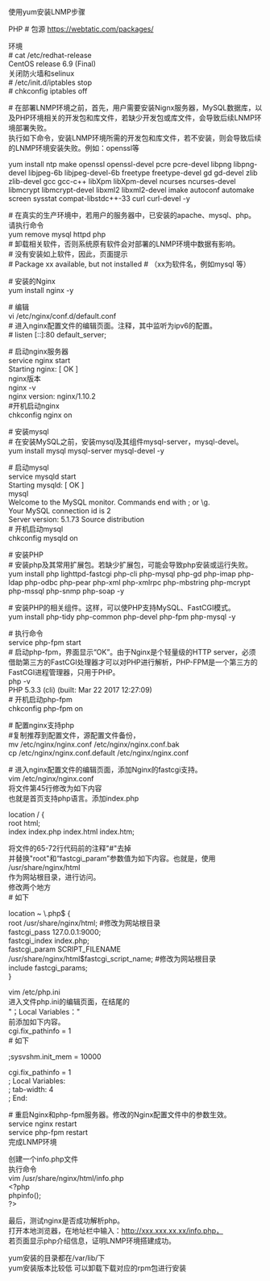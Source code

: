 使用yum安装LNMP步骤

PHP \# 包源 https://webtatic.com/packages/

环境  
\# cat /etc/redhat-release  
CentOS release 6.9 (Final)  
关闭防火墙和selinux  
\# /etc/init.d/iptables stop  
\# chkconfig iptables off  
  
\#
在部署LNMP环境之前，首先，用户需要安装Nignx服务器，MySQL数据库，以及PHP环境相关的开发包和库文件，若缺少开发包或库文件，会导致后续LNMP环境部署失败。  
执行如下命令，安装LNMP环境所需的开发包和库文件，若不安装，则会导致后续的LNMP环境安装失败。例如：openssl等  
  
yum install ntp make openssl openssl-devel pcre pcre-devel libpng libpng-devel
libjpeg-6b libjpeg-devel-6b freetype freetype-devel gd gd-devel zlib zlib-devel
gcc gcc-c++ libXpm libXpm-devel ncurses ncurses-devel libmcrypt libmcrypt-devel
libxml2 libxml2-devel imake autoconf automake screen sysstat compat-libstdc++-33
curl curl-devel -y  
  
\# 在真实的生产环境中，若用户的服务器中，已安装的apache、mysql、php。请执行命令  
yum remove mysql httpd php  
\# 卸载相关软件，否则系统原有软件会对部署的LNMP环境中数据有影响。  
\# 没有安装如上软件，因此，页面提示  
\# Package xx available, but not installed \# （xx为软件名，例如mysql 等）  
  
\# 安装的Nginx  
yum install nginx -y  
  
\# 编辑  
vi /etc/nginx/conf.d/default.conf  
\# 进入nginx配置文件的编辑页面。注释，其中监听为ipv6的配置。  
\# listen [::]:80 default_server;  
  
\# 启动nginx服务器  
service nginx start  
Starting nginx: [ OK ]  
nginx版本  
nginx -v  
nginx version: nginx/1.10.2  
\#开机启动nginx  
chkconfig nginx on  
  
\# 安装mysql  
\# 在安装MySQL之前，安装mysql及其组件mysql-server，mysql-devel。  
yum install mysql mysql-server mysql-devel -y  
  
\# 启动mysql  
service mysqld start  
Starting mysqld: [ OK ]  
mysql  
Welcome to the MySQL monitor. Commands end with ; or \\g.  
Your MySQL connection id is 2  
Server version: 5.1.73 Source distribution  
\# 开机启动mysql  
chkconfig mysqld on  
  
\# 安装PHP  
\# 安装php及其常用扩展包。若缺少扩展包，可能会导致php安装或运行失败。  
yum install php lighttpd-fastcgi php-cli php-mysql php-gd php-imap php-ldap
php-odbc php-pear php-xml php-xmlrpc php-mbstring php-mcrypt php-mssql php-snmp
php-soap -y  
  
\# 安装PHP的相关组件。这样，可以使PHP支持MySQL、FastCGI模式。  
yum install php-tidy php-common php-devel php-fpm php-mysql -y  
  
\# 执行命令  
service php-fpm start  
\# 启动php-fpm，界面显示“OK”。由于Nginx是个轻量级的HTTP
server，必须借助第三方的FastCGI处理器才可以对PHP进行解析，PHP-FPM是一个第三方的FastCGI进程管理器，只用于PHP。  
php -v  
PHP 5.3.3 (cli) (built: Mar 22 2017 12:27:09)  
\# 开机启动php-fpm  
chkconfig php-fpm on  
  
\# 配置nginx支持php  
\#复制推荐到配置文件，源配置文件备份，  
mv /etc/nginx/nginx.conf /etc/nginx/nginx.conf.bak  
cp /etc/nginx/nginx.conf.default /etc/nginx/nginx.conf  
  
\# 进入nginx配置文件的编辑页面，添加Nginx的fastcgi支持。  
vim /etc/nginx/nginx.conf  
将文件第45行修改为如下内容  
也就是首页支持php语言。添加index.php  
  
location / {  
root html;  
index index.php index.html index.htm;  
  
将文件的65-72行代码前的注释"\#"去掉  
并替换"root"和“fastcgi_param”参数值为如下内容。也就是，使用  
/usr/share/nginx/html  
作为网站根目录，进行访问。  
修改两个地方  
\# 如下  
  
location \~ \\.php\$ {  
root /usr/share/nginx/html; \#修改为网站根目录  
fastcgi_pass 127.0.0.1:9000;  
fastcgi_index index.php;  
fastcgi_param SCRIPT_FILENAME /usr/share/nginx/html\$fastcgi_script_name;
\#修改为网站根目录  
include fastcgi_params;  
}  
  
vim /etc/php.ini  
进入文件php.ini的编辑页面，在结尾的  
"；Local Variables："  
前添加如下内容。  
cgi.fix_pathinfo = 1  
\# 如下  
  
;sysvshm.init_mem = 10000  
  
cgi.fix_pathinfo = 1  
; Local Variables:  
; tab-width: 4  
; End:  
  
\# 重启Nginx和php-fpm服务器。修改的Nginx配置文件中的参数生效。  
service nginx restart  
service php-fpm restart  
完成LNMP环境  
  
创建一个info.php文件  
执行命令  
vim /usr/share/nginx/html/info.php  
\<?php  
phpinfo();  
?\>  
  
最后，测试nginx是否成功解析php。  
打开本地浏览器，在地址栏中输入：http://xxx.xxx.xx.xx/info.php，  
若页面显示php介绍信息，证明LNMP环境搭建成功。  
  
yum安装的目录都在/var/lib/下  
yum安装版本比较低 可以卸载下载对应的rpm包进行安装
